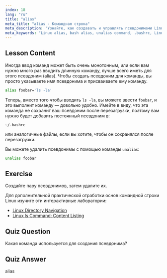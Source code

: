 ```yaml
---
index: 18
lang: "ru"
title: "alias"
meta_title: "alias - Командная строка"
meta_description: "Узнайте, как создавать и управлять псевдонимами Linux для часто используемых команд. Откройте для себя временную и постоянную настройку псевдонимов в .bashrc. Повысьте эффективность работы с командной строкой!"
meta_keywords: "Linux alias, bash alias, unalias command, .bashrc, Linux tutorial, command line, beginner Linux, Linux guide"
---
```


## Lesson Content

Иногда ввод команд может быть очень монотонным, или если вам нужно много раз вводить длинную команду, лучше всего иметь для этого псевдоним (alias). Чтобы создать псевдоним для команды, вы просто указываете имя псевдонима и присваиваете ему команду.

```bash
alias foobar='ls -la'
```

Теперь, вместо того чтобы вводить `ls -la`, вы можете ввести `foobar`, и это выполнит команду — довольно удобно. Имейте в виду, что эта команда не сохранит ваш псевдоним после перезагрузки, поэтому вам нужно будет добавить постоянный псевдоним в:

```plaintext
~/.bashrc
```

или аналогичные файлы, если вы хотите, чтобы он сохранялся после перезагрузки.

Вы можете удалить псевдонимы с помощью команды `unalias`:

```bash
unalias foobar
```

## Exercise

Создайте пару псевдонимов, затем удалите их.

Для дополнительной практической отработки основ командной строки Linux изучите эти интерактивные лаборатории:

- [Linux Directory Navigation](https://labex.io/ru/labs/linux-directory-navigation-387844)
- [Linux ls Command: Content Listing](https://labex.io/ru/labs/linux-linux-ls-command-content-listing-219205)

## Quiz Question

Какая команда используется для создания псевдонима?

## Quiz Answer

alias
